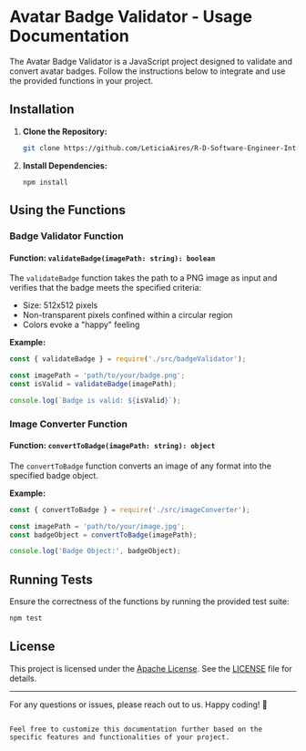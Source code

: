 # Avatar Badge Validator - Usage Documentation

The Avatar Badge Validator is a JavaScript project designed to validate and convert avatar badges. Follow the instructions below to integrate and use the provided functions in your project.

## Installation

1. **Clone the Repository:**
   ```bash
   git clone https://github.com/LeticiaAires/R-D-Software-Engineer-Internship-.git
   ```

2. **Install Dependencies:**
   ```
   npm install
   ```

## Using the Functions

### Badge Validator Function

#### Function: `validateBadge(imagePath: string): boolean`

The `validateBadge` function takes the path to a PNG image as input and verifies that the badge meets the specified criteria:

- Size: 512x512 pixels
- Non-transparent pixels confined within a circular region
- Colors evoke a "happy" feeling

**Example:**
```javascript
const { validateBadge } = require('./src/badgeValidator');

const imagePath = 'path/to/your/badge.png';
const isValid = validateBadge(imagePath);

console.log(`Badge is valid: ${isValid}`);
```

### Image Converter Function

#### Function: `convertToBadge(imagePath: string): object`

The `convertToBadge` function converts an image of any format into the specified badge object.

**Example:**
```javascript
const { convertToBadge } = require('./src/imageConverter');

const imagePath = 'path/to/your/image.jpg';
const badgeObject = convertToBadge(imagePath);

console.log('Badge Object:', badgeObject);
```

## Running Tests

Ensure the correctness of the functions by running the provided test suite:

```bash
npm test
```
## License

This project is licensed under the [Apache License](LICENSE). See the [LICENSE](LICENSE) file for details.

---

For any questions or issues, please reach out to us. Happy coding! 🚀
```

Feel free to customize this documentation further based on the specific features and functionalities of your project.

